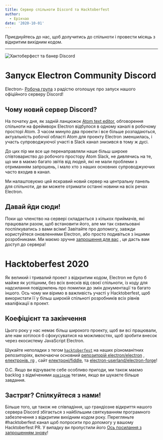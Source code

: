 ```yaml
---
title: Сервер спільноти Discord та Hacktoberfest
author:
  - Ерікчао
date: '2020-10-01'
---
```


Приєднуйтесь до нас, щоб долучитись до спільноти і провести місяць з відкритим вихідним кодом.

---

![Хактоберфест та банер Discord](https://user-images.githubusercontent.com/16010076/94834005-add7b380-03c4-11eb-8dfc-af5e3972fa53.png)


# Запуск Electron Community Discord
Electron- [Робоча група](https://github.com/electron/governance/tree/master/wg-outreach) з радістю оголошує про запуск нашого офіційного серверу Discord!

## Чому новий сервер Discord?
На початку дня, як задній ланцюжок [Atom text editor](https://atom.io/), обговорення спільноти на фреймворк Electron відбулося в одному каналі в робочому просторі Atom. З часом минуло два проекти і все більше розпадаються, актуальність робочої області Atom для проекту Electron зменшилась, і участь супроводжуючої участі в Slack канал знизився в тому ж дусі.

До цих пір ми все ще перенаправляли наше більш широке співтовариство до робочого простору Atom Slack, не дивлячись на те, що ми в маємо багато звітів від людей, які не мали проблеми з отриманням запрошень, і мало хто з наших основних супроводжуючих часто входив в канал.

Ми налаштовуємо цей яскравий новий сервер на центральну панель для спільноти, де ви можете отримати останні новини на всіх речах Electron.

## Давай йди сюди!
Поки що членство на сервері складається з кількох приймачів, які працювали разом, щоб встановити його, але ми так схвильовані поспілкуватись з вами всіми! Завітайте про допомогу, завжди користуйтеся оновленнями Electron, або просто подивіться з іншими розробниками. Ми маємо зручне [запрошення для вас](https://discord.gg/H6uTh7m) , це дасть вам доступ до сервера!

# Hacktoberfest 2020
Як великий і тривалий проект з відкритим кодом, Electron не було б майже як успішним, без всіх внесків від своєї спільноти, із коду для надсилання повідомлень про помилки до змін документації та багато іншого. Ось чому ми віримо в важливість участі у Hacktoberfest, щоб використати її у більш широкій спільноті розробників всіх рівнів кваліфікації в проект.

## Коефіцієнт та закінчення
Цього року у нас немає більш широкого проекту, щоб ви всі працювали, але нам хотілося б сфокусуватися на можливостях, щоб зробити внесок через екосистему JavaScript Electron.

Шукайте неполадки з тегом [`hacktoberfest`](https://github.com/search?q=is%3Aissue+is%3Aopen+label%3Ahacktoberfest+org%3Aelectron+org%3Aelectron-userland) на наших різноманітних репозиторіях, включаючи основний [репозиторій electron/electron](https://github.com/electron/electron/issues?q=is%3Aopen+is%3Aissue+label%3A%22hacktoberfest%22+) , [електронів. rg](https://github.com/electron/electronjs.org/issues?q=is%3Aopen+is%3Aissue+label%3A%22hacktoberfest%22+) , сайт [електроні/fiddle](https://github.com/electron/fiddle/issues?q=is%3Aopen+is%3Aissue+label%3A%22hacktoberfest%22+), та [electron-userland/electron-forge](https://github.com/electron-userland/electron-forge/issues?q=is%3Aopen+is%3Aissue+label%3A%22hacktoberfest%22+)!

О.С. Якщо ви відчуваєте себе особливо пригоди, ми також маємо backlog з відміченими [`довідкою`](https://github.com/search?q=is%3Aissue+is%3Aopen+label%3A%22help+wanted%22+org%3Aelectron+org%3Aelectron-userland) тегами, якщо ви шукаєте більше завдання.

## Застряг? Спілкуйтеся з нами!
Більше того, це також не співпадіння, що грандіозне відкриття нашого сервера Discord збігається з найбільшим святкуванням програмного забезпечення з відкритим вихідним кодом року. Перегляньте #hacktoberfest канал щоб попросити про допомогу у вашому Hacktoberfest PR. У випадку ви пропустили його [Ось посилання з запрошенням знову](https://discord.gg/H6uTh7m)!
